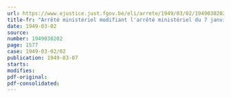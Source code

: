 ```yaml
---
url: https://www.ejustice.just.fgov.be/eli/arrete/1949/03/02/1949030202/justel
title-fr: "Arrêté ministériel modifiant l'arrêté ministériel du 7 janvier 1947, réglant certains détails d'exécution relatifs à la délivrance des certificats d'origine"
date: 1949-03-02
source:
number: 1949030202
page: 1577
case: 1949-03-02/02
publication: 1949-03-07
starts:
modifies:
pdf-original:
pdf-consolidated:
---
```


